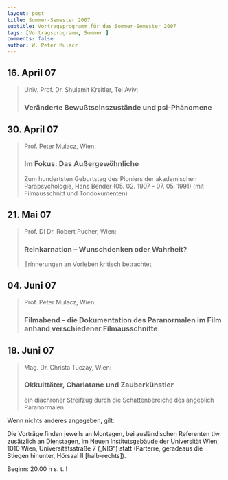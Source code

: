 ```yaml
---
layout: post
title: Sommer-Semester 2007
subtitle: Vortragsprogramm für das Sommer-Semester 2007
tags: [Vortragsprogramm, Sommer ]
comments: false
author: W. Peter Mulacz
---
```



## 16. April 07
> Univ. Prof. Dr. Shulamit Kreitler, Tel Aviv:
> ### Veränderte Bewußtseinszustände und psi-Phänomene


## 30. April 07
> Prof. Peter Mulacz, Wien:
> ### Im Fokus:   Das Außergewöhnliche
> Zum hundertsten Geburtstag des Pioniers der akademischen Parapsychologie, Hans Bender
> (05. 02. 1907 - 07. 05. 1991)
> (mit Filmausschnitt und Tondokumenten)

## 21. Mai 07
> Prof. DI Dr. Robert Pucher, Wien:
> ### Reinkarnation – Wunschdenken oder Wahrheit?
> Erinnerungen an Vorleben kritisch betrachtet

## 04. Juni 07
> Prof. Peter Mulacz, Wien:
> ### Filmabend – die Dokumentation des Paranormalen im Film anhand verschiedener Filmausschnitte

## 18. Juni 07
> Mag. Dr. Christa Tuczay, Wien:
> ### Okkulttäter, Charlatane und Zauberkünstler
> ein diachroner Streifzug durch die Schattenbereiche des angeblich Paranormalen

Wenn nichts anderes angegeben, gilt:

Die Vorträge finden jeweils an Montagen, bei ausländischen Referenten tlw. zusätzlich an Dienstagen, im Neuen Institutsgebäude der Universität Wien,   1010 Wien,   Universitätsstraße 7 („NIG“) statt  (Parterre, geradeaus die Stiegen hinunter, Hörsaal II [halb-rechts]).


Beginn:   20.00 h s. t. !
